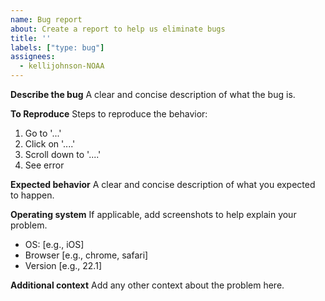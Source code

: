```yaml
---
name: Bug report
about: Create a report to help us eliminate bugs
title: ''
labels: ["type: bug"]
assignees:
  - kellijohnson-NOAA
---
```


**Describe the bug**
A clear and concise description of what the bug is.

**To Reproduce**
Steps to reproduce the behavior:
1. Go to '...'
2. Click on '....'
3. Scroll down to '....'
4. See error

**Expected behavior**
A clear and concise description of what you expected to happen.

**Operating system**
If applicable, add screenshots to help explain your problem.
 - OS: [e.g., iOS]
 - Browser [e.g., chrome, safari]
 - Version [e.g., 22.1]

**Additional context**
Add any other context about the problem here.

